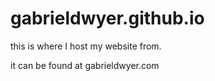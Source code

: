 # gabrieldwyer.github.io

this is where I host my website from.

it can be found at gabrieldwyer.com
